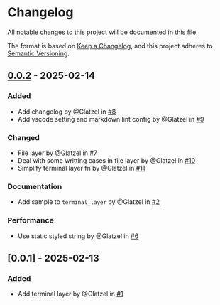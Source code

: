 # Changelog

All notable changes to this project will be documented in this file.

The format is based on [Keep a Changelog](https://keepachangelog.com/en/1.0.0/),
and this project adheres to [Semantic Versioning](https://semver.org/spec/v2.0.0.html).

## [0.0.2] - 2025-02-14

### Added

- Add changelog by @Glatzel in [#8](https://github.com/Glatzel/rs-log-template/pull/8)
- Add vscode setting and markdown lint config by @Glatzel in [#9](https://github.com/Glatzel/rs-log-template/pull/9)

### Changed

- File layer by @Glatzel in [#7](https://github.com/Glatzel/rs-log-template/pull/7)
- Deal with some writting cases in file layer by @Glatzel in [#10](https://github.com/Glatzel/rs-log-template/pull/10)
- Simplify terminal layer fn by @Glatzel in [#11](https://github.com/Glatzel/rs-log-template/pull/11)

### Documentation

- Add sample to `terminal_layer` by @Glatzel in [#2](https://github.com/Glatzel/rs-log-template/pull/2)

### Performance

- Use static styled string by @Glatzel in [#6](https://github.com/Glatzel/rs-log-template/pull/6)

## [0.0.1] - 2025-02-13

### Added

- Add terminal layer by @Glatzel in [#1](https://github.com/Glatzel/rs-log-template/pull/1)

[0.0.2]: https://github.com/Glatzel/rs-log-template/compare/v0.0.1..v0.0.2

<!-- generated by git-cliff -->
